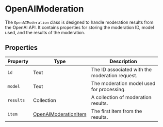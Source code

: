 # OpenAIModeration

The `OpenAIModeration` class is designed to handle moderation results from the OpenAI API. It contains properties for storing the moderation ID, model used, and the results of the moderation.

## Properties

| Property | Type   | Description                                               |
|----------|--------|-----------------------------------------------------------|
| `id`       | Text   | The ID associated with the moderation request.            |
| `model`    | Text   | The moderation model used for processing.                 |
| `results`  | Collection | A collection of moderation results.                   |
| `item`  | [OpenAIModerationItem](OpenAIModerationItem) | The first item from the results.               |
